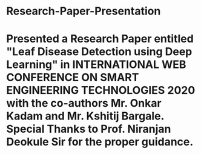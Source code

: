 # Research-Paper-Presentation

# Presented a Research Paper entitled "Leaf Disease Detection using Deep Learning" in INTERNATIONAL WEB CONFERENCE ON SMART ENGINEERING TECHNOLOGIES 2020 with the co-authors Mr. Onkar Kadam and Mr. Kshitij Bargale. Special Thanks to Prof. Niranjan Deokule Sir for the proper guidance.
